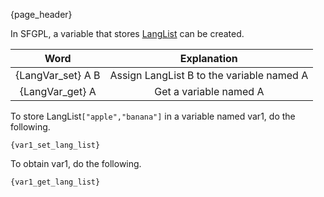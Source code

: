 {page_header}

In SFGPL, a variable that stores [LangList]({docs_LangList}) can be created.

|Word|Explanation|
|:-:|:-:|
|{LangVar_set} A B|Assign LangList B to the variable named A|
|{LangVar_get} A|Get a variable named A|

To store LangList```["apple","banana"]``` in a variable named var1, do the following.

```SFGPL
{var1_set_lang_list}
```

To obtain var1, do the following.

```SFGPL
{var1_get_lang_list}
```
